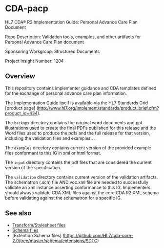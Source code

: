 # CDA-pacp
HL7 CDA® R2 Implementation Guide: Personal Advance Care Plan Document

Repo Description: Validation tools, examples, and other artifacts for Personal Advance Care Plan document

Sponsoring Workgroup: Structured Documents

Project Insight Number: 1204

## Overview
This repository contains implementer guidance and CDA templates defined for the exchange of personal advance care plan information. 

The Implementation Guide itself is available via the HL7 Standards Grid [product page] (http://www.hl7.org/implement/standards/product_brief.cfm?product_id=434).

The `backups` directory contains the original word documents and ppt illustrations used to create the final PDFs published for this release and the Word files used to produce the pdfs and the full release for that version, including the validation files and examples.. .

The `examples` directory contains current version of the provided example files conformant to this IG in xml or html format. 

The `input` directory contains the pdf files that are considered the current version of the specification.

The `validation` directory contains current version of the validation artifacts. The schematron (.sch) file AND voc.xml file are needed to successfully validate an xml instance asserting conformance to this IG. Implementers should always validate CDA XML 
files against the core CDA R2 XML schema before validating against the schematron for a specific IG.


## See also
* [Transform/Stylesheet files](https://hl7.org/permalink/?CDAStyleSheet)
* [Schema files](https://hl7.org/permalink/?CDAR2.0schema)
* [Extention Schema files] (https://github.com/HL7/cda-core-2.0/tree/master/schema/extensions/SDTC)

